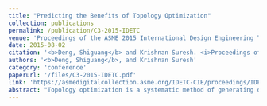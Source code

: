 ```yaml
---
title: "Predicting the Benefits of Topology Optimization"
collection: publications
permalink: /publication/C3-2015-IDETC
venue: 'Proceedings of the ASME 2015 International Design Engineering Technical Conferences and Computers and Information in Engineering Conference. Volume 2A: 41st Design Automation Conference'
date: 2015-08-02
citation: '<b>Deng, Shiguang</b> and Krishnan Suresh. <i>Proceedings of the ASME 2015 International Design Engineering Technical Conferences and Computers and Information in Engineering Conference. Volume 2A: 41st Design Automation Conference.</i> Boston, Massachusetts, USA. August 2–5, 2015.'
authors: '<b>Deng, Shiguang</b>, and Krishnan Suresh'
category: 'conference'
paperurl: '/files/C3-2015-IDETC.pdf'
link: 'https://asmedigitalcollection.asme.org/IDETC-CIE/proceedings/IDETC-CIE2015/57076/V02AT03A014/254389'
abstract: "Topology optimization is a systematic method of generating designs that maximize specific objectives. While it offers significant benefits over traditional shape optimization, topology optimization can be computationally demanding and laborious. Even a simple 3D compliance optimization can take several hours. Further, the optimized topology must typically be manually interpreted and translated into a CAD-friendly and manufacturing friendly design. This poses a predicament: given an initial design, should one optimize its topology? In this paper, we propose a simple metric for predicting the benefits of topology optimization. The metric is derived by exploiting the concept of topological sensitivity, and is computed via a finite element swapping method. The efficacy of the metric is illustrated through numerical examples."
---
```

